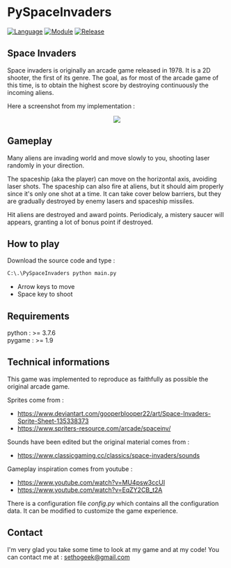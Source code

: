# PySpaceInvaders

[![Language](https://img.shields.io/badge/language-python-blue.svg?style=flat)](https://www.python.org)
[![Module](https://img.shields.io/badge/module-pygame-brightgreen.svg?style=flat)](http://www.pygame.org/news.html)
[![Release](https://img.shields.io/badge/release-v1.0-orange.svg?style=flat)]()

## Space Invaders

Space invaders is originally an arcade game released in 1978. It is a 2D shooter, the first of its genre. 
The goal, as for most of the arcade game of this time, is to obtain the highest score by destroying continuously the incoming aliens.

Here a screenshot from my implementation :

<p align="center">
  <img src="http://imgur.com/w8xKxY2.png" />
</p>

## Gameplay 

Many aliens are invading world and move slowly to you, shooting laser randomly in your direction.

The spaceship (aka the player) can move on the horizontal axis, avoiding laser shots. 
The spaceship can also fire at aliens, but it should aim properly since it's only one shot at a time.
It can take cover below barriers, but they are gradually destroyed by enemy lasers and spaceship missiles.

Hit aliens are destroyed and award points. Periodicaly, a mistery saucer will appears, granting a lot of bonus point if destroyed.

## How to play

Download the source code and type :

```bash
C:\.\PySpaceInvaders python main.py
```

- Arrow keys to move
- Space key to shoot

## Requirements

python : >= 3.7.6  
pygame : >= 1.9


## Technical informations

This game was implemented to reproduce as faithfully as possible the original arcade game.

Sprites come from :
- https://www.deviantart.com/gooperblooper22/art/Space-Invaders-Sprite-Sheet-135338373
- https://www.spriters-resource.com/arcade/spaceinv/

Sounds have been edited but the original material comes from : 
- https://www.classicgaming.cc/classics/space-invaders/sounds

Gameplay inspiration comes from youtube :
- https://www.youtube.com/watch?v=MU4psw3ccUI
- https://www.youtube.com/watch?v=EqZY2CB_t2A

There is a configuration file *config.py* which contains all the configuration data.
It can be modified to customize the game experience.


## Contact

I'm very glad you take some time to look at my game and at my code!
You can contact me at :  sethogeek@gmail.com

